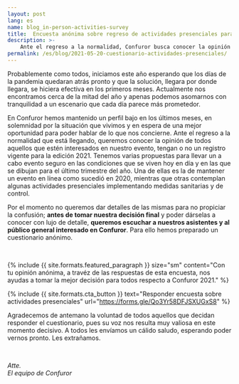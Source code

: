 ```yaml
---
layout: post
lang: es
name: blog_in-person-activities-survey
title:  Encuesta anónima sobre regreso de actividades presenciales para Confuror 2021
description: >-
    Ante el regreso a la normalidad, Confuror busca conocer la opinión del público respecto a la ejecución de actividades presenciales durante la edición 2021.
permalink: /es/blog/2021-05-20-cuestionario-actividades-presenciales/
---
```


Probablemente como todos, iniciamos este año esperando que los días de la pandemia quedaran atrás pronto y que la solución, llegara por donde llegara, se hiciera efectiva en los primeros meses. Actualmente nos encontramos cerca de la mitad del año y apenas podemos asomarnos con tranquilidad a un escenario que cada día parece más prometedor.

En Confuror hemos mantenido un perfil bajo en los últimos meses, en solemnidad por la situación que vivimos y en espera de una mejor oportunidad para poder hablar de lo que nos concierne. Ante el regreso a la normalidad que está llegando, queremos conocer la opinión de todos aquellos que estén interesados en nuestro evento, tengan o no un registro vigente para la edición 2021. Tenemos varias propuestas para llevar un a cabo evento seguro en las condiciones que se viven hoy en día y en las que se dibujan para el último trimestre del año. Una de ellas es la de mantener un evento en línea como sucedió en 2020, mientras que otras contemplan algunas actividades presenciales implementando medidas sanitarias y de control.

Por el momento no queremos dar detalles de las mismas para no propiciar la confusión; **antes de tomar nuestra decisión final** y poder dárselas a conocer con lujo de detalle, **queremos escuchar a nuestros asistentes y al público general interesado en Confuror**. Para ello hemos preparado un cuestionario anónimo.

<br>

{%
  include {{ site.formats.featured_paragraph }}
  size="sm"
  content="Con tu opinión anónima, a travéz de las respuestas de esta encuesta, nos ayudas a tomar la mejor decisión para todos respecto a Confuror 2021."
%}

{%
  include {{ site.formats.cta_button }}
  text="Responder encuesta sobre actividades presenciales"
  url="https://forms.gle/Qo3Yr58DFJSXUGxS8"
%}

Agradecemos de antemano la voluntad de todos aquellos que decidan responder el cuestionario, pues su voz nos resulta muy valiosa en este momento decisivo. A todos les envíamos un cálido saludo, esperando poder vernos pronto. Les extrañamos.

<br>

*Atte.
<br>
El equipo de Confuror*